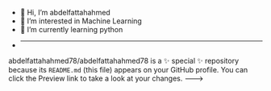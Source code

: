 - 👋 Hi, I’m abdelfattahahmed
- 👀 I’m interested in Machine Learning
- 🌱 I’m currently learning python
- 
  --------------------------------
abdelfattahahmed78/abdelfattahahmed78 is a ✨ special ✨ repository because its `README.md` (this file) appears on your GitHub profile.
You can click the Preview link to take a look at your changes.
--->
